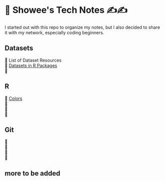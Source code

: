 # 💎 Showee's Tech Notes ✍️✍️
I started out with this repo to organize my notes, but I also decided to share it with my network, especially coding beginners.

## Datasets
📌 List of Dataset Resources <br>
📌 [Datasets in R Packages](https://github.com/ShokoLocoMocco/tech-notes/blob/gh-pages/R/datasets.md#datasets)<br>
📌 <br>

## R

📌 [Colors](https://github.com/ShokoLocoMocco/tech-notes/blob/gh-pages/R/colors.md#r-colors-) <br>
📌 <br>
📌 <br>
📌 <br>

## Git
📌 <br>
📌 <br>
📌 <br>
📌 <br>

## more to be added
